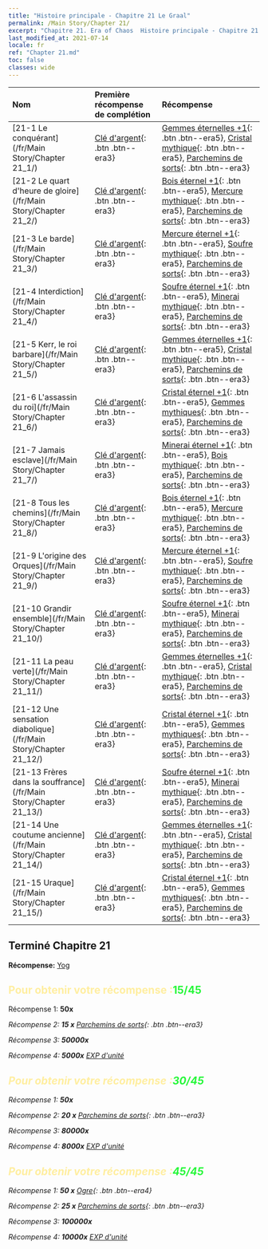 ```yaml
---
title: "Histoire principale - Chapitre 21 Le Graal"
permalink: /Main Story/Chapter 21/
excerpt: "Chapitre 21. Era of Chaos  Histoire principale - Chapitre 21. Le Graal"
last_modified_at: 2021-07-14
locale: fr
ref: "Chapter 21.md"
toc: false
classes: wide
---
```


  | Nom |  Première récompense de complétion | Récompense |
  |:------------|:------------|:------------| 
  | [21-1 Le conquérant](/fr/Main Story/Chapter 21_1/) | [Clé d'argent](/ItemsFR/con_693/){: .btn .btn--era3} | [Gemmes éternelles +1](/ItemsFR/mat_72/){: .btn .btn--era5}, [Cristal mythique](/ItemsFR/mat_66/){: .btn .btn--era5}, [Parchemins de sorts](/ItemsFR/con_694/){: .btn .btn--era3} |
  | [21-2 Le quart d'heure de gloire](/fr/Main Story/Chapter 21_2/) | [Clé d'argent](/ItemsFR/con_693/){: .btn .btn--era3} | [Bois éternel +1](/ItemsFR/mat_69/){: .btn .btn--era5}, [Mercure mythique](/ItemsFR/mat_63/){: .btn .btn--era5}, [Parchemins de sorts](/ItemsFR/con_694/){: .btn .btn--era3} |
  | [21-3 Le barde](/fr/Main Story/Chapter 21_3/) | [Clé d'argent](/ItemsFR/con_693/){: .btn .btn--era3} | [Mercure éternel +1](/ItemsFR/mat_70/){: .btn .btn--era5}, [Soufre mythique](/ItemsFR/mat_64/){: .btn .btn--era5}, [Parchemins de sorts](/ItemsFR/con_694/){: .btn .btn--era3} |
  | [21-4 Interdiction](/fr/Main Story/Chapter 21_4/) | [Clé d'argent](/ItemsFR/con_693/){: .btn .btn--era3} | [Soufre éternel +1](/ItemsFR/mat_71/){: .btn .btn--era5}, [Minerai mythique](/ItemsFR/mat_61/){: .btn .btn--era5}, [Parchemins de sorts](/ItemsFR/con_694/){: .btn .btn--era3} |
  | [21-5 Kerr, le roi barbare](/fr/Main Story/Chapter 21_5/) | [Clé d'argent](/ItemsFR/con_693/){: .btn .btn--era3} | [Gemmes éternelles +1](/ItemsFR/mat_72/){: .btn .btn--era5}, [Cristal mythique](/ItemsFR/mat_66/){: .btn .btn--era5}, [Parchemins de sorts](/ItemsFR/con_694/){: .btn .btn--era3} |
  | [21-6 L'assassin du roi](/fr/Main Story/Chapter 21_6/) | [Clé d'argent](/ItemsFR/con_693/){: .btn .btn--era3} | [Cristal éternel +1](/ItemsFR/mat_73/){: .btn .btn--era5}, [Gemmes mythiques](/ItemsFR/mat_65/){: .btn .btn--era5}, [Parchemins de sorts](/ItemsFR/con_694/){: .btn .btn--era3} |
  | [21-7 Jamais esclave](/fr/Main Story/Chapter 21_7/) | [Clé d'argent](/ItemsFR/con_693/){: .btn .btn--era3} | [Minerai éternel +1](/ItemsFR/mat_68/){: .btn .btn--era5}, [Bois mythique](/ItemsFR/mat_62/){: .btn .btn--era5}, [Parchemins de sorts](/ItemsFR/con_694/){: .btn .btn--era3} |
  | [21-8 Tous les chemins](/fr/Main Story/Chapter 21_8/) | [Clé d'argent](/ItemsFR/con_693/){: .btn .btn--era3} | [Bois éternel +1](/ItemsFR/mat_69/){: .btn .btn--era5}, [Mercure mythique](/ItemsFR/mat_63/){: .btn .btn--era5}, [Parchemins de sorts](/ItemsFR/con_694/){: .btn .btn--era3} |
  | [21-9 L'origine des Orques](/fr/Main Story/Chapter 21_9/) | [Clé d'argent](/ItemsFR/con_693/){: .btn .btn--era3} | [Mercure éternel +1](/ItemsFR/mat_70/){: .btn .btn--era5}, [Soufre mythique](/ItemsFR/mat_64/){: .btn .btn--era5}, [Parchemins de sorts](/ItemsFR/con_694/){: .btn .btn--era3} |
  | [21-10 Grandir ensemble](/fr/Main Story/Chapter 21_10/) | [Clé d'argent](/ItemsFR/con_693/){: .btn .btn--era3} | [Soufre éternel +1](/ItemsFR/mat_71/){: .btn .btn--era5}, [Minerai mythique](/ItemsFR/mat_61/){: .btn .btn--era5}, [Parchemins de sorts](/ItemsFR/con_694/){: .btn .btn--era3} |
  | [21-11 La peau verte](/fr/Main Story/Chapter 21_11/) | [Clé d'argent](/ItemsFR/con_693/){: .btn .btn--era3} | [Gemmes éternelles +1](/ItemsFR/mat_72/){: .btn .btn--era5}, [Cristal mythique](/ItemsFR/mat_66/){: .btn .btn--era5}, [Parchemins de sorts](/ItemsFR/con_694/){: .btn .btn--era3} |
  | [21-12 Une sensation diabolique](/fr/Main Story/Chapter 21_12/) | [Clé d'argent](/ItemsFR/con_693/){: .btn .btn--era3} | [Cristal éternel +1](/ItemsFR/mat_73/){: .btn .btn--era5}, [Gemmes mythiques](/ItemsFR/mat_65/){: .btn .btn--era5}, [Parchemins de sorts](/ItemsFR/con_694/){: .btn .btn--era3} |
  | [21-13 Frères dans la souffrance](/fr/Main Story/Chapter 21_13/) | [Clé d'argent](/ItemsFR/con_693/){: .btn .btn--era3} | [Soufre éternel +1](/ItemsFR/mat_71/){: .btn .btn--era5}, [Minerai mythique](/ItemsFR/mat_61/){: .btn .btn--era5}, [Parchemins de sorts](/ItemsFR/con_694/){: .btn .btn--era3} |
  | [21-14 Une coutume ancienne](/fr/Main Story/Chapter 21_14/) | [Clé d'argent](/ItemsFR/con_693/){: .btn .btn--era3} | [Gemmes éternelles +1](/ItemsFR/mat_72/){: .btn .btn--era5}, [Cristal mythique](/ItemsFR/mat_66/){: .btn .btn--era5}, [Parchemins de sorts](/ItemsFR/con_694/){: .btn .btn--era3} |
  | [21-15 Uraque](/fr/Main Story/Chapter 21_15/) | [Clé d'argent](/ItemsFR/con_693/){: .btn .btn--era3} | [Cristal éternel +1](/ItemsFR/mat_73/){: .btn .btn--era5}, [Gemmes mythiques](/ItemsFR/mat_65/){: .btn .btn--era5}, [Parchemins de sorts](/ItemsFR/con_694/){: .btn .btn--era3} |


## Terminé Chapitre 21

 **Récompense:** [Yog](/fr/heroes/Yog/)



## <span style="color: #ffeea0">Pour obtenir votre récompense :</span><span style="color: #27f73a">15/45</span>

 Récompense 1:  **50x** <i class="fas fa-gem"/>

 Récompense 2: **15 x** [Parchemins de sorts](/ItemsFR/con_694/){: .btn .btn--era3}

 Récompense 3:  **50000x** <i class="fas fa-coins"/>

 Récompense 4:  **5000x** [EXP d'unité](/ItemsFR/con_902/)



## <span style="color: #ffeea0">Pour obtenir votre récompense :</span><span style="color: #27f73a">30/45</span>

 Récompense 1:  **50x** <i class="fas fa-gem"/>

 Récompense 2: **20 x** [Parchemins de sorts](/ItemsFR/con_694/){: .btn .btn--era3}

 Récompense 3:  **80000x** <i class="fas fa-coins"/>

 Récompense 4:  **8000x** [EXP d'unité](/ItemsFR/con_902/)



## <span style="color: #ffeea0">Pour obtenir votre récompense :</span><span style="color: #27f73a">45/45</span>

 Récompense 1: **50 x** [Ogre](/ItemsFR/unt_220/){: .btn .btn--era4}

 Récompense 2: **25 x** [Parchemins de sorts](/ItemsFR/con_694/){: .btn .btn--era3}

 Récompense 3:  **100000x** <i class="fas fa-coins"/>

 Récompense 4:  **10000x** [EXP d'unité](/ItemsFR/con_902/)

